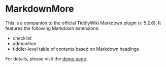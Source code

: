 # MarkdownMore

This is a companion to the official TiddlyWiki Markdown plugin (&ge; 5.2.6). It features the following Markdown extensions:

* checklist
* admonition
* tiddler-level table of contents based on Markdown headings

For details, please visit the [demo page](https://cdruan.github.io/tw-markdown-more).
